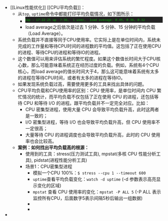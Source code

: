 - [[Linux性能优化]] [[CPU平均负载]]：
	- 从`top`, `uptime`命令中都能打印平均负载情况，如下图所示：
		- ![image.png](../assets/image_1692696167687_0.png)
		- load average之后依次是过去 1 分钟、5 分钟、15 分钟的平均负载（Load Average）。
	- 系统负载并不直接等同于CPU使用率。它实际上是在单位时间内，系统未完成的工作量和等待CPU时间的进程数的平均值。这包括了正在使用CPU的进程、等待CPU的进程和等待IO的进程。
	- 这个数值可以用来评估系统的繁忙程度。如果这个数值长时间大于CPU核心数，那么可能意味着系统正在经历过度的负载。例如，系统有4个CPU核心，而load average的值长时间大于4，那么这可能意味着系统有太多的进程在等待CPU时间，或者有太多的进程在等待IO。
	- 如果发现系统负载过高，需要使用更多的工具来找出具体的问题。
	- CPU平均负载和CPU使用率的区别：CPU 使用率，是单位时间内 CPU 繁忙情况的统计，而平均负载不仅包括了正在使用 CPU 的进程，还包括等待 CPU 和等待 I/O 的进程。跟平均负载并不一定完全对应。比如：
		- CPU 密集型进程，使用大量 CPU 会导致平均负载升高，此时这两者是一致的；
		- I/O 密集型进程，等待 I/O 也会导致平均负载升高，但 CPU 使用率不一定很高；
		- 大量等待 CPU 的进程调度也会导致平均负载升高，此时的 CPU 使用率也会比较高。
	- **案例：如何找出平均负载高的根源：**
		- 使用到的工具：stress(压力测试工具), mpstat(多核 CPU 性能分析工具), pidstat(进程性能分析工具)
		- 场景1：CPU密集型进程
			- 模拟一个CPU 100%：`$ stress --cpu 1 --timeout 600`
			- `uptime`查看平均负载变化：`watch -d uptime` (-d 参数表示高亮显示变化的区域)
			- `mpstat` 查看 CPU 使用率的变化：`mpstat -P ALL 5` (-P ALL 表示监控所有CPU，后面数字5表示间隔5秒后输出一组数据)
			-
			-
-